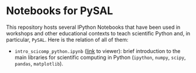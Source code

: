 # Notebooks for PySAL

This repository hosts several IPython Notebooks that have been used in workshops and
other educational contexts to teach scientific Python and, in particular,
`PySAL`. Here is the relation of all of them:

* `intro_scicomp_python.ipynb`
  ([link](http://nbviewer.ipython.org/urls/raw.github.com/pysal/notebooks/master/intro_scicomp_python.ipynb)
  to viewer): brief introduction to the main libraries for
  scientific computing in Python (`ipython`, `numpy`, `scipy`, `pandas`, `matplotlib`).

